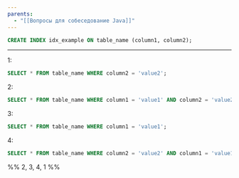 ```yaml
---
parents:
  - "[[Вопросы для собеседование Java]]"
---
```

```sql
CREATE INDEX idx_example ON table_name (column1, column2);
```

***
1:
```sql
SELECT * FROM table_name WHERE column2 = 'value2';
```

2:
```sql
SELECT * FROM table_name WHERE column1 = 'value1' AND column2 = 'value2';
```

3:
```sql
SELECT * FROM table_name WHERE column1 = 'value1';
```

4:
```sql
SELECT * FROM table_name WHERE column2 = 'value2' AND column1 = 'value1';
```

%%
2, 3, 4, 1
%%